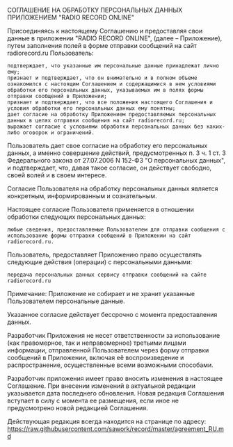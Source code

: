 СОГЛАШЕНИЕ НА ОБРАБОТКУ ПЕРСОНАЛЬНЫХ ДАННЫХ ПРИЛОЖЕНИЕМ "RADIO RECORD ONLINE"

Присоединяясь к настоящему Соглашению и предоставляя свои данные в приложении "RADIO RECORD ONLINE", (далее – Приложение), путем заполнения полей в форме отправки сообщений на сайт radiorecord.ru Пользователь: 

    подтверждает, что указанные им персональные данные принадлежат лично ему; 
    признает и подтверждает, что он внимательно и в полном объеме ознакомился с настоящим Соглашением и содержащимися в нем условиями обработки его персональных данных, указываемых им в полях формы отправки сообщений в Приложении;
    признает и подтверждает, что все положения настоящего Соглашения и условия обработки его персональных данных ему понятны; 
    дает согласие на обработку Приложением предоставляемых персональных данных в целях отправки сообщения на сайт radiorecord.ru;
    выражает согласие с условиями обработки персональных данных без каких-либо оговорок и ограничений.

Пользователь дает свое согласие на обработку его персональных данных, а именно совершение действий, предусмотренных п. 3 ч. 1 ст. 3 Федерального закона от 27.07.2006 N 152-ФЗ "О персональных данных", и подтверждает, что, давая такое согласие, он действует свободно, своей волей и в своем интересе.

Согласие Пользователя на обработку персональных данных является конкретным, информированным и сознательным.

Настоящее согласие Пользователя применяется в отношении обработки следующих персональных данных:

    любыe сведения, предоставляемые Пользователем для отправки сообщения с использование формы отправки сообщений в Приложении на сайт radiorecord.ru.

Пользователь, предоставляет Приложению право осуществлять следующие действия (операции) с персональными данными:

    передача персональных данных сервису отправки сообщений на сайте radiorecord.ru

Примечание: Приложение не собирает и не хранит указанные Пользователем персональные данные.

Указанное согласие действует бессрочно с момента предоставления данных.

Разработчик Приложения не несет ответственности за использование (как правомерное, так и неправомерное) третьими лицами информации, отправленной Пользователем через форму отправки сообщений в Приложении, включая её воспроизведение и распространение, осуществленные всеми возможными способами.

Разработчик приложения имеет право вносить изменения в настоящее Соглашение. При внесении изменений в актуальной редакции указывается дата последнего обновления. Новая редакция Соглашения вступает в силу с момента ее размещения, если иное не предусмотрено новой редакцией Соглашения.

Действующая редакция всегда находится на странице по адресу: https://raw.githubusercontent.com/sawork/record/master/agreement_RU.md
